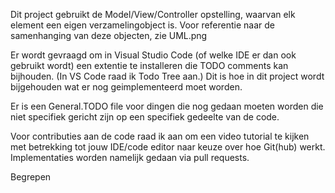Dit project gebruikt de Model/View/Controller opstelling, waarvan elk element een eigen verzamelingobject is.
Voor referentie naar de samenhanging van deze objecten, zie UML.png

Er wordt gevraagd om in Visual Studio Code (of welke IDE er dan ook gebruikt wordt) een extentie te installeren
die TODO comments kan bijhouden. (In VS Code raad ik Todo Tree aan.) Dit is hoe in dit project wordt bijgehouden wat er
nog geimplementeerd moet worden.

Er is een General.TODO file voor dingen die nog gedaan moeten worden die niet specifiek gericht zijn op een specifiek gedeelte van de code.

Voor contributies aan de code raad ik aan om een video tutorial te kijken met betrekking tot jouw IDE/code editor naar keuze over hoe Git(hub) werkt. Implementaties worden namelijk gedaan via pull requests.

Begrepen
